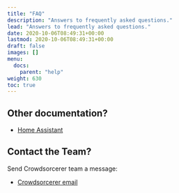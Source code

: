 ```yaml
---
title: "FAQ"
description: "Answers to frequently asked questions."
lead: "Answers to frequently asked questions."
date: 2020-10-06T08:49:31+00:00
lastmod: 2020-10-06T08:49:31+00:00
draft: false
images: []
menu:
  docs:
    parent: "help"
weight: 630
toc: true
---
```


## Other documentation?

- [Home Assistant](https://www.home-assistant.io/docs/)


## Contact the Team?

Send Crowdsorcerer team a message:

- [Crowdsorcerer email]()
